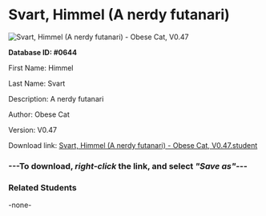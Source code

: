 # Svart, Himmel (A nerdy futanari)

<img src="Files/Svart, Himmel (A nerdy futanari).png" title="Svart, Himmel (A nerdy futanari) - Obese Cat, V0.47">

**Database ID: #0644**

First Name: Himmel

Last Name: Svart

Description: A nerdy futanari

Author: Obese Cat

Version: V0.47

Download link: <a href="https://raw.githubusercontent.com/Arbiter1223/Daigaku-Gurashi-Custom-Students/master/Files/Student Files/Svart%2C%20Himmel%20(A%20nerdy%20futanari)%20-%20Obese%20Cat%2C%20V0.47.student">Svart, Himmel (A nerdy futanari) - Obese Cat, V0.47.student</a>

### ---**To download, _right-click_ the link, and select _"Save as"_**---

### Related Students

-none-
